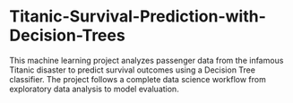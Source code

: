 # Titanic-Survival-Prediction-with-Decision-Trees
This machine learning project analyzes passenger data from the infamous Titanic disaster to predict survival outcomes using a Decision Tree classifier. The project follows a complete data science workflow from exploratory data analysis to model evaluation.
